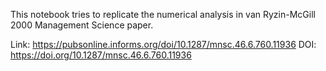 This notebook tries to replicate the numerical analysis in van Ryzin-McGill 2000 Management Science paper.

Link: https://pubsonline.informs.org/doi/10.1287/mnsc.46.6.760.11936
DOI: https://doi.org/10.1287/mnsc.46.6.760.11936
